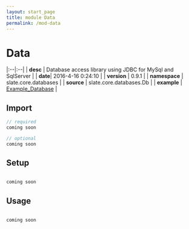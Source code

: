 ```yaml
---
layout: start_page
title: module Data
permalink: /mod-data
---
```


# Data

|:--|:--|
| **desc** | Database access library using JDBC for MySql and SqlServer | 
| **date**| 2016-4-16 0:24:10 |
| **version** | 0.9.1  |
| **namespace** | slate.core.databases  |
| **source** | slate.core.databases.Db  |
| **example** | [Example_Database](https://github.com/code-helix/slatekit/blob/master/src/apps/scala/slate-examples/src/main/scala/slate/examples/Example_Database.scala) |

## Import
```scala 
// required 
coming soon

// optional 
coming soon

```

## Setup
```scala

coming soon

```

## Usage
```scala

coming soon

```

